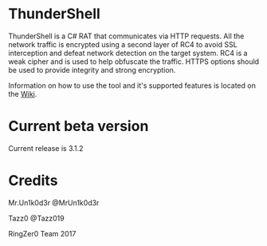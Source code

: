 # ThunderShell

ThunderShell is a C# RAT that communicates via HTTP requests. All the network traffic is encrypted using a second layer of RC4 to avoid SSL interception and defeat network detection on the target system. RC4 is a weak cipher and is used to help obfuscate the traffic. HTTPS options should be used to provide integrity and strong encryption.

Information on how to use the tool and it's supported features is located on the [Wiki](https://github.com/Mr-Un1k0d3r/ThunderShell/wiki).

# Current beta version

Current release is 3.1.2

# Credits

Mr.Un1k0d3r @MrUn1k0d3r

Tazz0 @Tazz019

RingZer0 Team 2017
